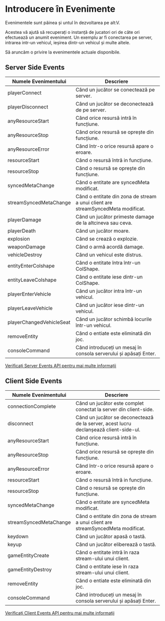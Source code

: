 # Introducere în Evenimente

Evenimentele sunt pâinea și untul în dezvoltarea pe alt:V.

Acestea vă ajută să recuperați o instanță de jucatori ori de câte ori efectuează un anumit eveniment. Un exemplu ar fi conectarea pe server, intrarea intr-un vehicul, ieșirea dintr-un vehicul și multe altele.

Să aruncâm o privire la evenimentele actuale disponibile.

## Server Side Events

| Numele Evenimentului     | Descriere                                                                        |
| ------------------------ | -------------------------------------------------------------------------------- |
| playerConnect            | Când un jucător se conectează pe server.                                         |
| playerDisconnect         | Când un jucător se deconectează de pe server.                                    |
| anyResourceStart         | Când orice resursă intră în funcțiune.                                           |
| anyResourceStop          | Când orice resursă se oprește din funcțiune.                                     |
| anyResourceError         | Când într-o orice resursă apare o eroare.                                        |
| resourceStart            | Când o resursă întră in funcțiune.                                               |
| resourceStop             | Când o resursă se oprește din funcțiune.                                         |
| syncedMetaChange         | Când o entitate are syncedMeta modificat.                                        |
| streamSyncedMetaChange   | Când o entitate din zona de stream a unui client are streamSyncedMeta modificat. |
| playerDamage             | Când un jucător primeste damage de la altcineva sau ceva.                        |
| playerDeath              | Când un jucător moare.                                                           |
| explosion                | Când se crează o explozie.                                                       |
| weaponDamage             | Când o armă acordă damage.                                                       |
| vehicleDestroy           | Când un vehicul este distrus.                                                    |
| entityEnterColshape      | Când o entitate întra într-un ColShape.                                          |
| entityLeaveColshape      | Când o entitate iese dintr-un ColShape.                                          |
| playerEnterVehicle       | Când un jucător intra într-un vehicul.                                           |
| playerLeaveVehicle       | Când un jucător iese dintr-un vehicul.                                           |
| playerChangedVehicleSeat | Când un jucător schimbă locurile într-un vehicul.                                |
| removeEntity             | Când o entiate este eliminată din joc.                                           |
| consoleCommand           | Când introduceți un mesaj în consola serverului și apăsați Enter.                |

[Verificați Server Events API pentru mai multe informații](https://altmp.github.io/altv-typings/modules/_alt_server_.html#on)

## Client Side Events

| Numele Evenimentului   | Descriere                                                                             |
| ---------------------- | ------------------------------------------------------------------------------------- |
| connectionComplete     | Când un jucător este complet conectat la server din client-side.                      |
| disconnect             | Când un jucător se deconectează de la server, acest lucru declanșează client-side-ul. |
| anyResourceStart       | Când orice resursă intră în funcțiune.                                                |
| anyResourceStop        | Când orice resursă se oprește din funcțiune.                                          |
| anyResourceError       | Când într-o orice resursă apare o eroare.                                             |
| resourceStart          | Când o resursă întră in funcțiune.                                                    |
| resourceStop           | Când o resursă se oprește din funcțiune.                                              |
| syncedMetaChange       | Când o entitate are syncedMeta modificat.                                             |
| streamSyncedMetaChange | Când o entitate din zona de stream a unui client are streamSyncedMeta modificat.      |
| keydown                | Când un jucător apasă o tastă.                                                        |
| keyup                  | Când un jucător eliberează o tastă.                                                   |
| gameEntityCreate       | Când o entitate intră în raza stream-ului unui client.                                |
| gameEntityDestroy      | Când o entitate iese în raza stream-ului unui client.                                 |
| removeEntity           | Când o entiate este eliminată din joc.                                                |
| consoleCommand         | Când introduceți un mesaj în consola serverului și apăsați Enter.                     |

[Verificați Client Events API pentru mai multe informații](https://altmp.github.io/altv-typings/modules/_alt_client_.html#on)
